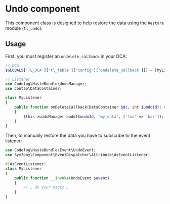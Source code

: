 # Undo component

This component class is designed to help restore the data using the `Restore` module (`tl_undo`).


## Usage

First, you must register an `ondelete_callback` in your DCA:

```php
// DCA
$GLOBALS['TL_DCA']['tl_table']['config']['ondelete_callback'][] = [MyListener::class, 'onDeleteCallback'];

// Listener
use Codefog\HasteBundle\UndoManager;
use Contao\DataContainer;

class MyListener
{
    public function onDeleteCallback(DataContainer $dc, int $undoId): void
    {
        $this->undoManager->add($undoId, 'my_data', ['foo' => 'bar']);
    }
}
```

Then, to manually restore the data you have to subscribe to the event listener:

```php
use Codefog\HasteBundle\Event\UndoEvent;
use Symfony\Component\EventDispatcher\Attribute\AsEventListener;

#[AsEventListener]
class MyListener
{
    public function __invoke(UndoEvent $event)
    {
        // … do your magic …
    }
}
```
